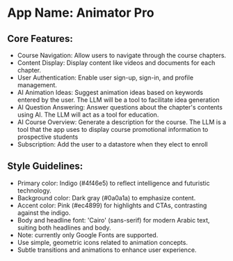 # **App Name**: Animator Pro

## Core Features:

- Course Navigation: Allow users to navigate through the course chapters.
- Content Display: Display content like videos and documents for each chapter.
- User Authentication: Enable user sign-up, sign-in, and profile management.
- AI Animation Ideas: Suggest animation ideas based on keywords entered by the user. The LLM will be a tool to facilitate idea generation
- AI Question Answering: Answer questions about the chapter's contents using AI. The LLM will act as a tool for education.
- AI Course Overview: Generate a description for the course. The LLM is a tool that the app uses to display course promotional information to prospective students
- Subscription: Add the user to a datastore when they elect to enroll

## Style Guidelines:

- Primary color: Indigo (#4f46e5) to reflect intelligence and futuristic technology.
- Background color: Dark gray (#0a0a1a) to emphasize content.
- Accent color: Pink (#ec4899) for highlights and CTAs, contrasting against the indigo.
- Body and headline font: 'Cairo' (sans-serif) for modern Arabic text, suiting both headlines and body.
- Note: currently only Google Fonts are supported.
- Use simple, geometric icons related to animation concepts.
- Subtle transitions and animations to enhance user experience.